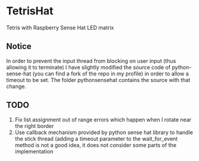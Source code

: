 # TetrisHat
Tetris with Raspberry Sense Hat LED matrix

## Notice
   In order to prevent the input thread from blocking on user input (thus allowing it to terminate) I have slightly modified the source code of python-sense-hat (you can find a fork of the repo in my profile) in order to allow a timeout to be set. The folder pythonsensehat contains the source with that change.
   
## TODO
1. Fix list assignment out of range errors which happen when I rotate near the right border  
2. Use callback mechanism provided by python sense hat library to handle the stick thread (adding a timeout parameter to the wait_for_event method is not a good idea, it does not consider some parts of the implementation
